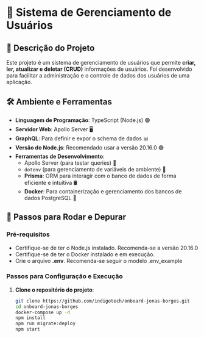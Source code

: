 # 🌟 Sistema de Gerenciamento de Usuários

## 📄 Descrição do Projeto

Este projeto é um sistema de gerenciamento de usuários que permite **criar, ler, atualizar e deletar (CRUD)** informações de usuários. Foi desenvolvido para facilitar a administração e o controle de dados dos usuários de uma aplicação.

## 🛠️ Ambiente e Ferramentas

- **Linguagem de Programação**: TypeScript (Node.js) 🟢
- **Servidor Web**: Apollo Server 🖥️
- **GraphQL**: Para definir e expor o schema de dados 📊
- **Versão do Node.js**: Recomendado usar a versão 20.16.0 🟢
- **Ferramentas de Desenvolvimento**:
  - Apollo Server (para testar queries) 🎨
  - `dotenv` (para gerenciamento de variáveis de ambiente) 🌟
  - **Prisma**: ORM para interagir com o banco de dados de forma eficiente e intuitiva 🛢️
  - **Docker**: Para containerização e gerenciamento dos bancos de dados PostgreSQL 🐳

## 🚀 Passos para Rodar e Depurar

### Pré-requisitos

- Certifique-se de ter o Node.js instalado. Recomenda-se a versão 20.16.0
- Certifique-se de ter o Docker instalado e em execução.
- Crie o arquivo **.env**. Recomenda-se seguir o modelo .env_example

### Passos para Configuração e Execução

1. **Clone o repositório do projeto**:

   ```sh
   git clone https://github.com/indigotech/onboard-jonas-borges.git
   cd onboard-jonas-borges
   docker-compose up -d
   npm install
   npm run migrate:deploy
   npm start
   ```
